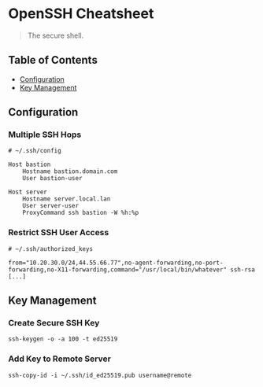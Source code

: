 # OpenSSH Cheatsheet

> The secure shell.

## Table of Contents

- [Configuration](#ssh-configuration)
- [Key Management](#key-management)

## Configuration

### Multiple SSH Hops
```
# ~/.ssh/config

Host bastion
    Hostname bastion.domain.com
    User bastion-user

Host server
    Hostname server.local.lan
    User server-user
    ProxyCommand ssh bastion -W %h:%p
```

### Restrict SSH User Access
```
# ~/.ssh/authorized_keys

from="10.20.30.0/24,44.55.66.77",no-agent-forwarding,no-port-forwarding,no-X11-forwarding,command="/usr/local/bin/whatever" ssh-rsa [...]
```

## Key Management

### Create Secure SSH Key
```
ssh-keygen -o -a 100 -t ed25519
```

### Add Key to Remote Server
```
ssh-copy-id -i ~/.ssh/id_ed25519.pub username@remote
```
